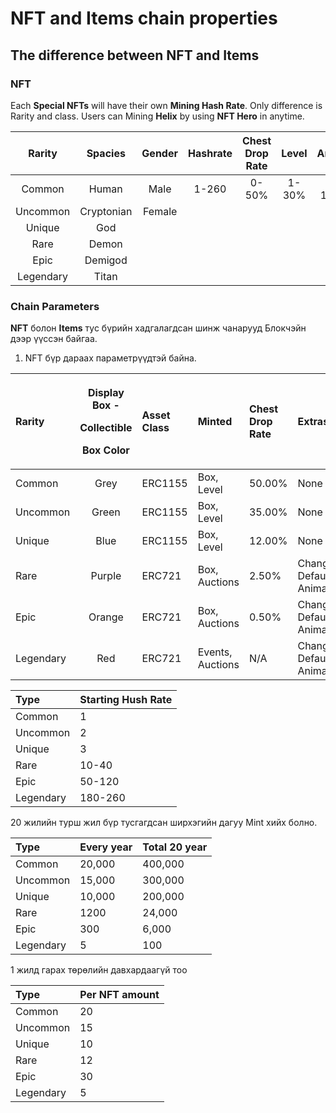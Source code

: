 # NFT and Items chain properties

## The difference between NFT and Items

### NFT 

Each **Special NFTs** will have their own **Mining Hash Rate**. Only difference is Rarity and class. Users can Mining **Helix** by using **NFT Hero** in anytime.

| Rarity | Spacies | Gender | Hashrate | Chest Drop Rate | Level | Amount |
| :---: | :---: | :---: | :---: | :---: | :---: | :---: |
| Common | Human | Male | 1-260 | 0-50% | 1-30% | 1-12800 |
| Uncommon | Cryptonian | Female |  |  |  |  |
| Unique | God |  |  |  |  |  |
| Rare  | Demon |  |  |  |  |  |
| Epic | Demigod |  |  |  |  |  |
| Legendary | Titan |  |  |  |  |  |

### Chain Parameters

**NFT** болон **Items** тус бүрийн хадгалагдсан шинж чанарууд Блокчэйн дээр үүссэн байгаа.

1.  NFT бүр дараах параметрүүдтэй байна.

<table>
  <thead>
    <tr>
      <th style="text-align:left">Rarity</th>
      <th style="text-align:center">
        <p>Display Box -</p>
        <p>Collectible</p>
        <p>Box Color</p>
      </th>
      <th style="text-align:left">Asset Class</th>
      <th style="text-align:left">Minted</th>
      <th style="text-align:left">Chest Drop Rate</th>
      <th style="text-align:left">Extras</th>
    </tr>
  </thead>
  <tbody>
    <tr>
      <td style="text-align:left">Common</td>
      <td style="text-align:center">Grey</td>
      <td style="text-align:left">ERC1155</td>
      <td style="text-align:left">Box, Level</td>
      <td style="text-align:left">50.00%</td>
      <td style="text-align:left">None</td>
    </tr>
    <tr>
      <td style="text-align:left">Uncommon</td>
      <td style="text-align:center">Green</td>
      <td style="text-align:left">ERC1155</td>
      <td style="text-align:left">Box, Level</td>
      <td style="text-align:left">35.00%</td>
      <td style="text-align:left">None</td>
    </tr>
    <tr>
      <td style="text-align:left">Unique</td>
      <td style="text-align:center">Blue</td>
      <td style="text-align:left">ERC1155</td>
      <td style="text-align:left">Box, Level</td>
      <td style="text-align:left">12.00%</td>
      <td style="text-align:left">None</td>
    </tr>
    <tr>
      <td style="text-align:left">Rare</td>
      <td style="text-align:center">Purple</td>
      <td style="text-align:left">ERC721</td>
      <td style="text-align:left">Box, Auctions</td>
      <td style="text-align:left">2.50%</td>
      <td style="text-align:left">Change Default Animation</td>
    </tr>
    <tr>
      <td style="text-align:left">Epic</td>
      <td style="text-align:center">Orange</td>
      <td style="text-align:left">ERC721</td>
      <td style="text-align:left">Box, Auctions</td>
      <td style="text-align:left">0.50%</td>
      <td style="text-align:left">Change Default Animation</td>
    </tr>
    <tr>
      <td style="text-align:left">Legendary</td>
      <td style="text-align:center">Red</td>
      <td style="text-align:left">ERC721</td>
      <td style="text-align:left">Events, Auctions</td>
      <td style="text-align:left">N/A</td>
      <td style="text-align:left">Change Default Animation</td>
    </tr>
  </tbody>
</table>

| Type | Starting Hush Rate |
| :--- | :--- |
| Common | 1 |
| Uncommon | 2 |
| Unique | 3 |
| Rare | 10-40 |
| Epic | 50-120 |
| Legendary | 180-260 |

   20 жилийн турш жил бүр тусгагдсан ширхэгийн дагуу Мint хийх болно.

| Type | Every year | Total 20 year  |
| :--- | :--- | :--- |
| Common | 20,000 | 400,000 |
| Uncommon | 15,000 | 300,000 |
| Unique | 10,000 | 200,000 |
| Rare | 1200 | 24,000 |
| Epic | 300 | 6,000 |
| Legendary | 5 | 100 |

1 жилд гарах төрөлийн давхардаагүй тоо

| Type | Per NFT amount |
| :--- | :--- |
| Common | 20 |
| Uncommon | 15 |
| Unique | 10 |
| Rare | 12 |
| Epic | 30 |
| Legendary | 5 |

  

